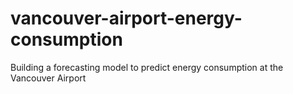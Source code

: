 # vancouver-airport-energy-consumption
Building a forecasting model to predict energy consumption at the Vancouver Airport 

